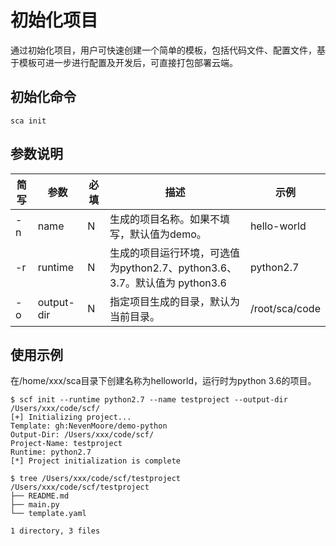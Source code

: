 # 初始化项目

通过初始化项目，用户可快速创建一个简单的模板，包括代码文件、配置文件，基于模板可进一步进行配置及开发后，可直接打包部署云端。

## 初始化命令  

`sca init`

## 参数说明


| 简写 | 参数       | 必填 | 描述                                                         | 示例           |
| ---- | ---------- | ---- | ------------------------------------------------------------ | -------------- |
| -n   | name       | N    | 生成的项目名称。如果不填写，默认值为demo。                   | hello-world    |
| -r   | runtime    | N    | 生成的项目运行环境，可选值为python2.7、python3.6、3.7。默认值为 python3.6 | python2.7      |
| -o   | output-dir | N    | 指定项目生成的目录，默认为当前目录。                         | /root/sca/code |

## 使用示例  
在/home/xxx/sca目录下创建名称为helloworld，运行时为python 3.6的项目。    
```
$ scf init --runtime python2.7 --name testproject --output-dir /Users/xxx/code/scf/
[+] Initializing project...
Template: gh:NevenMoore/demo-python
Output-Dir: /Users/xxx/code/scf/
Project-Name: testproject
Runtime: python2.7
[*] Project initialization is complete

$ tree /Users/xxx/code/scf/testproject
/Users/xxx/code/scf/testproject
├── README.md
├── main.py
└── template.yaml

1 directory, 3 files
```


